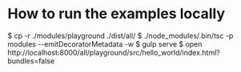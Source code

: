 # How to run the examples locally

$ cp -r ./modules/playground ./dist/all/
$ ./node_modules/.bin/tsc -p modules --emitDecoratorMetadata -w
$ gulp serve
$ open http://localhost:8000/all/playground/src/hello_world/index.html?bundles=false
